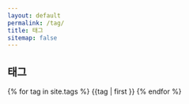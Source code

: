 ```yaml
---
layout: default
permalink: /tag/
title: 태그
sitemap: false
---
```


## 태그

<div id="archives">

  {% for tag in site.tags %}
    <!-- <a href="{{ tag | first }}"> -->
    <a>
    {{tag | first }}
    </a>
  {% endfor %}

</div>